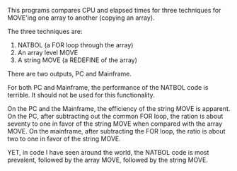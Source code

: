 This programs compares CPU and elapsed times for three techniques for MOVE'ing one array to another (copying an array).

The three techniques are:
1. NATBOL (a FOR loop through the array)  
2. An array level MOVE   
3. A string MOVE (a REDEFINE of the array)

There are two outputs, PC and Mainframe.

For both PC and Mainframe, the performance of the NATBOL code is terrible. It should not be used for this functionality.

On the PC and the Mainframe, the efficiency of the string MOVE is apparent. 
On the PC, after subtracting out the common FOR loop, the ration is about seventy to one in favor of the string MOVE when compared with the array MOVE.
On the mainframe, after subtracting the FOR loop, the ratio is about two to one in favor of the string MOVE.

YET, in code I have seen around the world, the NATBOL code is most prevalent, followed by the array MOVE, followed by the string MOVE.